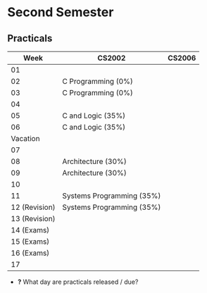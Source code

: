 # Second Semester

## Practicals

| Week          | CS2002                    | CS2006 |
|---------------|---------------------------|--------|
| 01            |                           |        |
| 02            | C Programming (0%)        |        |
| 03            | C Programming (0%)        |        |
| 04            |                           |        |
| 05            | C and Logic (35%)         |        |
| 06            | C and Logic (35%)         |        |
| Vacation      |                           |        |
| 07            |                           |        |
| 08            | Architecture (30%)        |        |
| 09            | Architecture (30%)        |        |
| 10            |                           |        |
| 11            | Systems Programming (35%) |        |
| 12 (Revision) | Systems Programming (35%) |        |
| 13 (Revision) |                           |        |
| 14 (Exams)    |                           |        |
| 15 (Exams)    |                           |        |
| 16 (Exams)    |                           |        |
| 17            |                           |        |


- **?** What day are practicals released / due?
